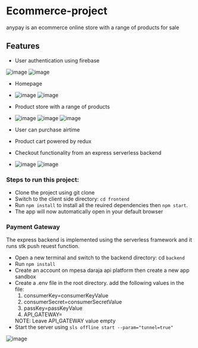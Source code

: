 # Ecommerce-project

anypay is an ecommerce online store with a range of products for sale
## Features
- User authentication using firebase

![image](https://github.com/ValGrace/Ecommerce-project/blob/main/frontend/public/static/media/ecom-signup.PNG)
![image](https://github.com/ValGrace/Ecommerce-project/blob/main/frontend/public/static/media/ecom-login.PNG)

- Homepage

- ![image](https://github.com/ValGrace/Ecommerce-project/blob/main/frontend/public/static/media/ecom-home.PNG)
![image](https://github.com/ValGrace/Ecommerce-project/blob/main/frontend/public/static/media/ecom-home2.PNG)
- Product store with a range of products

- ![image](https://github.com/ValGrace/Ecommerce-project/blob/main/frontend/public/static/media/ecom-vrs.PNG)
![image](https://github.com/ValGrace/Ecommerce-project/blob/main/frontend/public/static/media/ecom-phones.PNG)
![image](https://github.com/ValGrace/Ecommerce-project/blob/main/frontend/public/static/media/ecom-plnts.PNG)

- User can purchase airtime
- Product cart powered by redux

- Checkout functionality from an express serverless backend

- ![image](https://github.com/ValGrace/Ecommerce-project/blob/main/frontend/public/static/media/ecom-checkout.PNG)
![image](https://github.com/ValGrace/Ecommerce-project/blob/main/frontend/public/static/media/ecom-checkout2.PNG)

### Steps to run this project:
- Clone the project using git clone  
- Switch to the client side directory:
   `cd frontend`
- Run `npm install` to install all the reuired dependencies then `npm start`.
- The app will now automatically open in your default browser


### Payment Gateway
The express backend is implemented using the serverless framework and it runs stk push reuest function.
- Open a new terminal and switch to the backend directory:
    cd `backend`
 - Run `npm install`
 - Create an account on mpesa daraja api platform then create a new app sandbox
 - Create a .env file in the root directory. add the following values in the file: 
    <ol>
      <li>consumerKey=consumerKeyValue</li>
      <li>consumerSecret=consumerSecretValue</li>
      <li>passKey=passKeyValue</li>
      <li>API_GATEWAY=</li>
    </ol>
    NOTE: Leave API_GATEWAY value empty
  - Start the server using `sls offline start --param="tunnel=true"` 
 
![image](https://user-images.githubusercontent.com/69193709/205547894-fa42a753-9477-4b47-8d33-e6c61931b11d.png)
 
